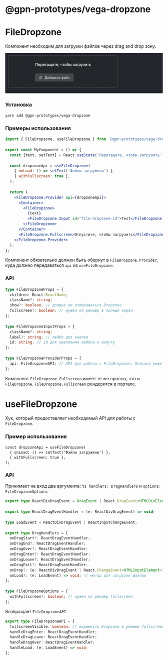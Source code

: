 # @gpn-prototypes/vega-dropzone

# FileDropzone

Компонент необходим для загрузки файлов через drag and drop зону.

<img src="docs/pic-1.png">

### Установка

```
yarn add @gpn-prototypes/vega-dropzone
```

### Примеры использования

```jsx
import { FileDropzone, useFileDropzone } from '@gpn-prototypes/vega-drag-and-drop';

export const MyComponent = () => {
  const [text, setText] = React.useState('Перетащите, чтобы загрузить');

  const dropzoneApi = useFileDropzone(
    { onLoad: () => setText('Файлы загружены') },
    { withFullscreen: true },
  );

  return (
    <FileDropzone.Provider api={dropzoneApi}>
      <Container>
        <FileDropzone>
          {text}
          <FileDropzone.Input id="file-dropzone-id">Test</FileDropzone.Input>
        </FileDropzone>
      </Container>
      <FileDropzone.Fullscreen>Отпустите, чтобы загрузить</FileDropzone.Fullscreen>
    </FileDropzone.Provider>
  );
};
```

Компонент обязательно должен быть обернут в `FileDropzone.Provider`, куда должно передаваться `api` из `useFileDropzone`.

### API

```ts
type FileDropzoneProps = {
  children: React.ReactNode;
  className?: string;
  show?: boolean; // должна ли отображаться Dropzone
  fullscreen?: boolean; // нужен ли рендер в полный экран
};

type FileDropzoneInputProps = {
  className?: string;
  label?: string; // лейбл для кнопки
  id: string; // id для крепления лейбла к инпуту
};

type FileDropzoneProviderProps = {
  api: FileDropzoneAPI; // API для работы с FileDropzone. Описано ниже
};
```

Компонент `FileDropzone.Fullscreen` имеет те же пропсы, что и `FileDropzone`. `FileDropzone.Fullscreen` рендерится в портале.

# useFileDropzone

Хук, который предоставляет необходимый API для работы с `FileDropzone`.

### Пример использования

```tsx
const dropzoneApi = useFileDropzone(
  { onLoad: () => setText('Файлы загружены') },
  { withFullscreen: true },
);
```

### API

Принимает на вход два аргумента: `ts handlers: DragHandlers` и `options: FileDropzoneOptions`

```ts
export type ReactDivDragEvent = DragEvent | React.DragEvent<HTMLDivElement>;

export type ReactDragEventHandler = (e: ReactDivDragEvent) => void;

type LoadEvent = ReactDivDragEvent | ReactInputChangeEvent;

export type DragHandlers = {
  onDragStart?: ReactDragEventHandler;
  onDragEnd?: ReactDragEventHandler;
  onDragOver?: ReactDragEventHandler;
  onDragEnter?: ReactDragEventHandler;
  onDragLeave?: ReactDragEventHandler;
  onDragExit?: ReactDragEventHandler;
  onDrop?: (e: ReactDivDragEvent | React.ChangeEvent<HTMLInputElement>) => void;
  onLoad?: (e: LoadEvent) => void; // метод для загрузки файлов
};

type FileDropzoneOptions = {
  withFullscreen?: boolean; // нужен ли рендер fullscreen
};
```

Возвращает `FileDropzoneAPI`

```ts
export type FileDropzoneAPI = {
  fullscreenVisible: boolean; // видимость Dropzone в режиме fullscreen
  handleDragEnter: ReactDragEventHandler;
  handleDragLeave: ReactDragEventHandler;
  handleDragOver: ReactDragEventHandler;
  handleLoad: (e: LoadEvent) => void;
};
```
